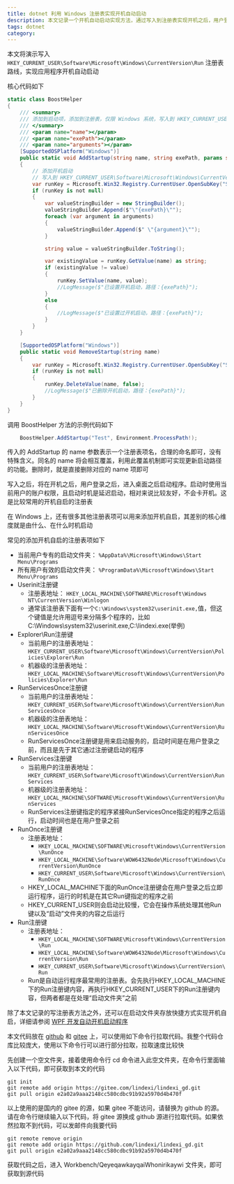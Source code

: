 ```yaml
---
title: dotnet 利用 Windows 注册表实现开机自动启动
description: 本文记录一个开机自动启动实现方法，通过写入到注册表实现开机之后，用户登录完成之后让应用程序开机自启
tags: dotnet
category: 
---
```


<!-- CreateTime:2025/10/21 07:01:46 -->

<!-- 发布 -->
<!-- 博客 -->

本文将演示写入 `HKEY_CURRENT_USER\Software\Microsoft\Windows\CurrentVersion\Run` 注册表路线，实现应用程序开机自动启动

核心代码如下

```csharp
static class BoostHelper
{
    /// <summary>
    /// 添加到启动项，添加到注册表，仅限 Windows 系统，写入到 HKEY_CURRENT_USER\Software\Microsoft\Windows\CurrentVersion\Run 里，实现开机启动
    /// </summary>
    /// <param name="name"></param>
    /// <param name="exePath"></param>
    /// <param name="arguments"></param>
    [SupportedOSPlatform("Windows")]
    public static void AddStartup(string name, string exePath, params string[] arguments)
    {
        // 添加开机启动
        // 写入到 HKEY_CURRENT_USER\Software\Microsoft\Windows\CurrentVersion\Run 里
        var runKey = Microsoft.Win32.Registry.CurrentUser.OpenSubKey("Software\\Microsoft\\Windows\\CurrentVersion\\Run", true);
        if (runKey is not null)
        {
            var valueStringBuilder = new StringBuilder();
            valueStringBuilder.Append($"\"{exePath}\"");
            foreach (var argument in arguments)
            {
                valueStringBuilder.Append($" \"{argument}\"");
            }

            string value = valueStringBuilder.ToString();

            var existingValue = runKey.GetValue(name) as string;
            if (existingValue != value)
            {
                runKey.SetValue(name, value);
                //LogMessage($"已设置开机启动，路径：{exePath}");
            }
            else
            {
                //LogMessage($"已设置过开机启动，路径：{exePath}");
            }
        }
    }

    [SupportedOSPlatform("Windows")]
    public static void RemoveStartup(string name)
    {
        var runKey = Microsoft.Win32.Registry.CurrentUser.OpenSubKey("Software\\Microsoft\\Windows\\CurrentVersion\\Run", true);
        if (runKey is not null)
        {
            runKey.DeleteValue(name, false);
            //LogMessage($"已删除开机启动，路径：{exePath}");
        }
    }
}
```

调用 BoostHelper 方法的示例代码如下

```csharp
    BoostHelper.AddStartup("Test", Environment.ProcessPath!);
```

传入的 AddStartup 的 name 参数表示一个注册表项名，合理的命名即可，没有特殊含义。同名的 name 将会相互覆盖，利用此覆盖机制即可实现更新启动路径的功能。删除时，就是直接删除对应的 name 项即可

写入之后，将在开机之后，用户登录之后，进入桌面之后启动程序。启动时使用当前用户的账户权限，且启动时机是延迟启动，相对来说比较友好，不会卡开机。这是比较常用的开机自启的注册表

在 Windows 上，还有很多其他注册表项可以用来添加开机自启，其差别的核心维度就是由什么、在什么时机启动

常见的添加开机自启的注册表项如下

- 当前用户专有的启动文件夹： `%AppData%\Microsoft\Windows\Start Menu\Programs`
- 所有用户有效的启动文件夹： `%ProgramData%\Microsoft\Windows\Start Menu\Programs`
- Userinit注册键
  - 注册表地址： `HKEY_LOCAL_MACHINE\SOFTWARE\Microsoft\Windows NT\CurrentVersion\Winlogon`
  - 通常该注册表下面有一个`C:\Windows\system32\userinit.exe,`值，但这个键值是允许用逗号来分隔多个程序的，比如 C:\Windows\system32\userinit.exe,C:\lindexi.exe(举例)
- Explorer\Run注册键
  - 当前用户的注册表地址：`HKEY_CURRENT_USER\Software\Microsoft\Windows\CurrentVersion\Policies\Explorer\Run`
  - 机器级的注册表地址：`HKEY_LOCAL_MACHINE\Software\Microsoft\Windows\CurrentVersion\Policies\Explorer\Run`
- RunServicesOnce注册键
  - 当前用户的注册表地址：`HKEY_CURRENT_USER\Software\Microsoft\Windows\CurrentVersion\RunServicesOnce`
  - 机器级的注册表地址：`HKEY_LOCAL_MACHINE\Software\Microsoft\Windows\CurrentVersion\RunServicesOnce`
  - RunServicesOnce注册键是用来启动服务的，启动时间是在用户登录之前，而且是先于其它通过注册键启动的程序
- RunServices注册键
  - 当前用户的注册表地址：`HKEY_CURRENT_USER\Software\Microsoft\Windows\CurrentVersion\RunServices`
  - 机器级的注册表地址：`HKEY_LOCAL_MACHINE\SOFTWARE\Microsoft\Windows\CurrentVersion\RunServices`
  - RunServices注册键指定的程序紧接RunServicesOnce指定的程序之后运行，启动时间也是在用户登录之前
- RunOnce注册键
  - 注册表地址：
    - `HKEY_LOCAL_MACHINE\SOFTWARE\Microsoft\Windows\CurrentVersion\RunOnce`
    - `HKEY_LOCAL_MACHINE\Software\WOW6432Node\Microsoft\Windows\CurrentVersion\RunOnce`
    - `HKEY_CURRENT_USER\Software\Microsoft\Windows\CurrentVersion\RunOnce`
  - HKEY_LOCAL_MACHINE下面的RunOnce注册键会在用户登录之后立即运行程序，运行的时机是在其它Run键指定的程序之前
  - HKEY_CURRENT_USER则会启动比较慢，它会在操作系统处理其他Run键以及“启动”文件夹的内容之后运行
- Run注册键
  - 注册表地址：
    - `HKEY_LOCAL_MACHINE\SOFTWARE\Microsoft\Windows\CurrentVersion\Run`
    - `HKEY_LOCAL_MACHINE\Software\WOW6432Node\Microsoft\Windows\CurrentVersion\Run`
    - `HKEY_CURRENT_USER\Software\Microsoft\Windows\CurrentVersion\Run`
  - Run是自动运行程序最常用的注册表。会先执行HKEY_LOCAL_MACHINE下的Run注册键内容，再执行HKEY_CURRENT_USER下的Run注册键内容，但两者都是在处理“启动文件夹”之前

除了本文记录的写注册表方法之外，还可以在启动文件夹存放快捷方式实现开机自启，详细请参阅 [WPF 开发自动开机启动程序](https://blog.lindexi.com/post/WPF-%E5%BC%80%E5%8F%91%E8%87%AA%E5%8A%A8%E5%BC%80%E6%9C%BA%E5%90%AF%E5%8A%A8%E7%A8%8B%E5%BA%8F.html )

本文代码放在 [github](https://github.com/lindexi/lindexi_gd/tree/e2a02a9aaa2148cc580cdbc91b92a5970d4b470f/Workbench/QeyeqawkayqaiWhonirikaywi) 和 [gitee](https://gitee.com/lindexi/lindexi_gd/tree/e2a02a9aaa2148cc580cdbc91b92a5970d4b470f/Workbench/QeyeqawkayqaiWhonirikaywi) 上，可以使用如下命令行拉取代码。我整个代码仓库比较庞大，使用以下命令行可以进行部分拉取，拉取速度比较快

先创建一个空文件夹，接着使用命令行 cd 命令进入此空文件夹，在命令行里面输入以下代码，即可获取到本文的代码

```
git init
git remote add origin https://gitee.com/lindexi/lindexi_gd.git
git pull origin e2a02a9aaa2148cc580cdbc91b92a5970d4b470f
```

以上使用的是国内的 gitee 的源，如果 gitee 不能访问，请替换为 github 的源。请在命令行继续输入以下代码，将 gitee 源换成 github 源进行拉取代码。如果依然拉取不到代码，可以发邮件向我要代码

```
git remote remove origin
git remote add origin https://github.com/lindexi/lindexi_gd.git
git pull origin e2a02a9aaa2148cc580cdbc91b92a5970d4b470f
```

获取代码之后，进入 Workbench/QeyeqawkayqaiWhonirikaywi 文件夹，即可获取到源代码
